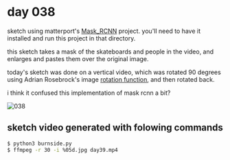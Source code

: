 # day 038

sketch using matterport's [Mask_RCNN](https://github.com/matterport/Mask_RCNN) project. you'll need to have it installed and run this project in that directory.

this sketch takes a mask of the skateboards and people in the video, and enlarges and pastes them over the original image. 

today's sketch was done on a vertical video, which was rotated 90 degrees using Adrian Rosebrock's image [rotation function](https://www.pyimagesearch.com/2017/01/02/rotate-images-correctly-with-opencv-and-python/), and then rotated back. 

i think it confused this implementation of mask rcnn a bit?

![038](https://github.com/burningion/daily-sketches/raw/master/038/images/00182.jpg)

## sketch video generated with folowing commands

```bash
$ python3 burnside.py 
$ ffmpeg -r 30 -i %05d.jpg day39.mp4
```
